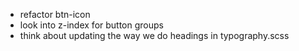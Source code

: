 - refactor btn-icon
- look into z-index for button groups
- think about updating the way we do headings in typography.scss